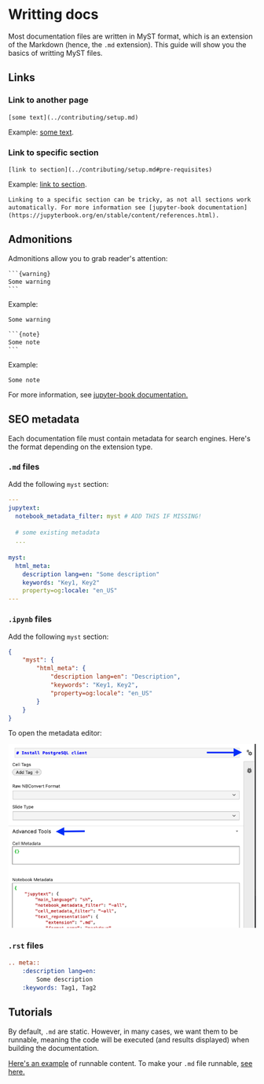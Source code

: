 # Writting docs


Most documentation files are written in MyST format, which is an extension of the Markdown (hence, the `.md` extension). This guide will show you the basics of writting MyST files.

## Links

### Link to another page

```
[some text](../contributing/setup.md)
```

Example: [some text](../contributing/setup.md).

### Link to specific section


```
[link to section](../contributing/setup.md#pre-requisites)
```

Example: [link to section](../contributing/setup.md#pre-requisites).

```{warning}
Linking to a specific section can be tricky, as not all sections work automatically. For more information see [jupyter-book documentation](https://jupyterbook.org/en/stable/content/references.html).
```
## Admonitions

Admonitions allow you to grab reader's attention:

~~~
```{warning}
Some warning
```
~~~

Example:

```{warning}
Some warning
```

~~~
```{note}
Some note
```
~~~

Example:

```{note}
Some note
```

For more information, see [jupyter-book documentation.](https://jupyterbook.org/en/stable/reference/cheatsheet.html#admonitions)


## SEO metadata

Each documentation file must contain metadata for search engines. Here's the format depending on the extension type.

### `.md` files

Add the following `myst` section:

```yaml
---
jupytext:
  notebook_metadata_filter: myst # ADD THIS IF MISSING!

  # some existing metadata
  ...

myst:
  html_meta:
    description lang=en: "Some description"
    keywords: "Key1, Key2"
    property=og:locale: "en_US"
---
```

### `.ipynb` files

Add the following `myst` section:

```json
{
    "myst": {
        "html_meta": {
            "description lang=en": "Description",
            "keywords": "Key1, Key2",
            "property=og:locale": "en_US"
        }
    }
}
```

To open the metadata editor:

![jupyter-metadata](../assets/jupyter-metadata.png)

### `.rst` files

```rst
.. meta::
    :description lang=en:
        Some description
    :keywords: Tag1, Tag2
```


## Tutorials

By default, `.md` are static. However, in many cases, we want them to be runnable, meaning the code will be executed (and results displayed) when building the documentation.

[Here's an example](https://jupysql.ploomber.io/en/latest/integrations/duckdb.html) of runnable content. To make your `.md` file runnable, [see here.](../documentation/notebooks.md)
